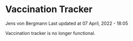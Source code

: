 Vaccination Tracker
================
Jens von Bergmann
Last updated at 07 April, 2022 - 18:05

Vaccination tracker is no longer functional.
